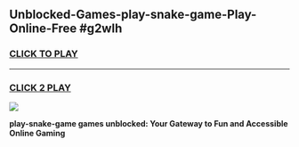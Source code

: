 
## Unblocked-Games-play-snake-game-Play-Online-Free #g2wlh
<h3>
<a href="https://us.freeplayer.one?title=play-snake-game&ref=10M">CLICK TO PLAY</a></h3>
<hr>

<h3>
<a href="https://us.freeplayer.one?title=play-snake-game&ref=10M">CLICK 2 PLAY</a>
  
</h3>

<a href="https://us.freeplayer.one?title=play-snake-game&ref=10M"><img src="https://clearcache.store/games.png"></a>


**play-snake-game games unblocked: Your Gateway to Fun and Accessible Online Gaming**
